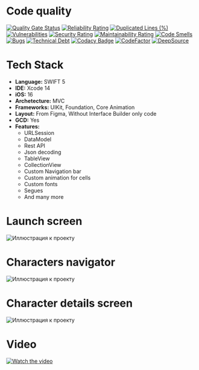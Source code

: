 # Code quality
[![Quality Gate Status](https://sonarcloud.io/api/project_badges/measure?project=Quasaryy_RickAndMorty&metric=alert_status)](https://sonarcloud.io/summary/new_code?id=Quasaryy_RickAndMorty)
[![Reliability Rating](https://sonarcloud.io/api/project_badges/measure?project=Quasaryy_RickAndMorty&metric=reliability_rating)](https://sonarcloud.io/summary/new_code?id=Quasaryy_RickAndMorty)
[![Duplicated Lines (%)](https://sonarcloud.io/api/project_badges/measure?project=Quasaryy_RickAndMorty&metric=duplicated_lines_density)](https://sonarcloud.io/summary/new_code?id=Quasaryy_RickAndMorty)
[![Vulnerabilities](https://sonarcloud.io/api/project_badges/measure?project=Quasaryy_RickAndMorty&metric=vulnerabilities)](https://sonarcloud.io/summary/new_code?id=Quasaryy_RickAndMorty)
[![Security Rating](https://sonarcloud.io/api/project_badges/measure?project=Quasaryy_RickAndMorty&metric=security_rating)](https://sonarcloud.io/summary/new_code?id=Quasaryy_RickAndMorty)
[![Maintainability Rating](https://sonarcloud.io/api/project_badges/measure?project=Quasaryy_RickAndMorty&metric=sqale_rating)](https://sonarcloud.io/summary/new_code?id=Quasaryy_RickAndMorty)
[![Code Smells](https://sonarcloud.io/api/project_badges/measure?project=Quasaryy_RickAndMorty&metric=code_smells)](https://sonarcloud.io/summary/new_code?id=Quasaryy_RickAndMorty)
[![Bugs](https://sonarcloud.io/api/project_badges/measure?project=Quasaryy_RickAndMorty&metric=bugs)](https://sonarcloud.io/summary/new_code?id=Quasaryy_RickAndMorty)
[![Technical Debt](https://sonarcloud.io/api/project_badges/measure?project=Quasaryy_RickAndMorty&metric=sqale_index)](https://sonarcloud.io/summary/new_code?id=Quasaryy_RickAndMorty)
[![Codacy Badge](https://app.codacy.com/project/badge/Grade/1a04e8c28a2049e19f554092e7bd5e9f)](https://app.codacy.com/gh/Quasaryy/RickAndMorty/dashboard?utm_source=gh&utm_medium=referral&utm_content=&utm_campaign=Badge_grade)
[![CodeFactor](https://www.codefactor.io/repository/github/quasaryy/rickandmorty/badge)](https://www.codefactor.io/repository/github/quasaryy/rickandmorty)
[![DeepSource](https://app.deepsource.com/gh/Quasaryy/RickAndMorty.svg/?label=active+issues&show_trend=false&token=hPwHYv10JV_HKzn2CEMJ5o73)](https://app.deepsource.com/gh/Quasaryy/RickAndMorty/)

# Tech Stack
- **Language:** SWIFT 5
- **IDE:** Xcode 14
- **iOS:** 16
- **Archetecture:** MVC
- **Frameworks:**  UIKit, Foundation, Core Animation
- **Layout:** From Figma, Without Interface Builder only code
- **GCD:** Yes 
- **Features:** 
  - URLSession
  - DataModel
  - Rest API
  - Json decoding
  - TableView
  - CollectionView
  - Custom Navigation bar
  - Custom animation for cells
  - Custom fonts
  - Segues
  - And many more

# Launch screen
![Иллюстрация к проекту](https://github.com/Quasaryy/RickAndMorty/blob/main/1.png)

# Characters navigator
![Иллюстрация к проекту](https://github.com/Quasaryy/RickAndMorty/blob/main/2.png)

# Character details screen
![Иллюстрация к проекту](https://github.com/Quasaryy/RickAndMorty/blob/main/3.png)

# Video
[![Watch the video](https://img.youtube.com/vi/_ziTdwVoEdg/maxresdefault.jpg)](https://youtu.be/_ziTdwVoEdg)
